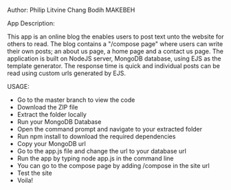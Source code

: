 Author: Philip Litvine Chang Bodih MAKEBEH

App Description:

This app is an online blog the enables users to post text unto the website for others to read.
The blog contains a "/compose page" where users can write their own posts;
an about us page, a home page and a contact us page.
The application is built on NodeJS server, MongoDB database, using EJS as the template generator.
The response time is quick and individual posts can be read using custom urls generated by EJS.

USAGE:

- Go to the master branch to view the code
- Download the ZIP file
- Extract the folder locally
- Run your MongoDB Database
- Open the command prompt and navigate to your extracted folder
- Run npm install to download the required dependencies
- Copy your MongoDB url
- Go to the app.js file and change the url to your database url
- Run the app by typing node app.js in the command line
- You can go to the compose page by adding /compose in the site url
- Test the site
- Voila!

